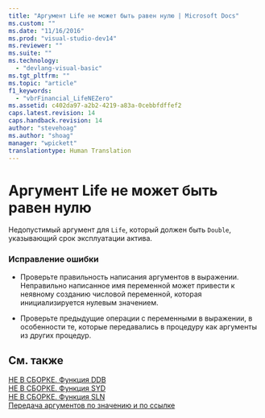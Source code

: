 ```yaml
---
title: "Аргумент Life не может быть равен нулю | Microsoft Docs"
ms.custom: ""
ms.date: "11/16/2016"
ms.prod: "visual-studio-dev14"
ms.reviewer: ""
ms.suite: ""
ms.technology: 
  - "devlang-visual-basic"
ms.tgt_pltfrm: ""
ms.topic: "article"
f1_keywords: 
  - "vbrFinancial_LifeNEZero"
ms.assetid: c402da97-a2b2-4219-a83a-0cebbfdffef2
caps.latest.revision: 14
caps.handback.revision: 14
author: "stevehoag"
ms.author: "shoag"
manager: "wpickett"
translationtype: Human Translation
---
```

# Аргумент Life не может быть равен нулю
Недопустимый аргумент для `Life`, который должен быть `Double`, указывающий срок эксплуатации актива.  
  
### Исправление ошибки  
  
-   Проверьте правильность написания аргументов в выражении. Неправильно написанное имя переменной может привести к неявному созданию числовой переменной, которая инициализируется нулевым значением.  
  
-   Проверьте предыдущие операции с переменными в выражении, в особенности те, которые передавались в процедуру как аргументы из других процедур.  
  
## См. также  
 [НЕ В СБОРКЕ. Функция DDB](http://msdn.microsoft.com/ru-ru/c7cf8929-d158-4399-b3cb-31d897d12556)   
 [НЕ В СБОРКЕ. Функция SYD](http://msdn.microsoft.com/ru-ru/23c25672-f5dd-49ac-9893-4faa82634181)   
 [НЕ В СБОРКЕ. Функция SLN](http://msdn.microsoft.com/ru-ru/8e06130a-056e-4266-a8a9-1592b86f58d2)   
 [Передача аргументов по значению и по ссылке](../../visual-basic/programming-guide/language-features/procedures/passing-arguments-by-value-and-by-reference.md)
